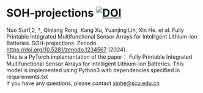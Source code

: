 # SOH-projections [![DOI](https://zenodo.org/badge/834430429.svg)](https://doi.org/10.5281/zenodo.15864164)
Nuo Sun1,2, †, Qinlang Rong, Kang Xu, Yuanjing Lin, Xin He. et al. Fully Printable Integrated Multifunctional Sensor Arrays for Intelligent Lithium-ion Batteries. SOH-projections. Zenodo. https://doi.org/10.5281/zenodo.1234567 (2024). <br>
This is a PyTorch implementation of the paper： Fully Printable Integrated Multifunctional Sensor Arrays for Intelligent Lithium-Ion Batteries.
This model is implemented using Python3 with dependencies specified in requirements.txt<br>
If you have any questions, please contact xinhe@scu.edu.cn
